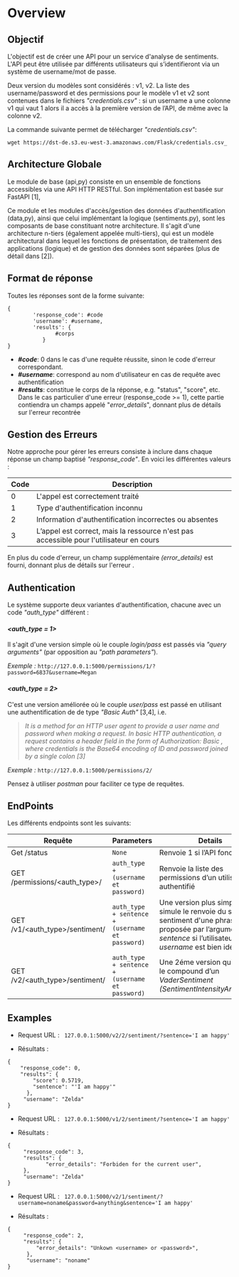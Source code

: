 ﻿

# Overview

## Objectif

L'objectif est de créer une API pour un service d'analyse de sentiments. L'API peut être utilisée par différents utilisateurs qui s’identifieront via un système de username/mot de passe.

Deux version du modèles sont considérés : v1, v2. La liste des username/password et des permissions pour le modèle v1 et v2 sont contenues dans le fichiers _"credentials.csv"_ : si un username a une colonne v1 qui vaut 1 alors il a accès à la première version de l’API, de même avec la colonne v2.

La commande suivante permet de télécharger _"credentials.csv"_:

```
wget https://dst-de.s3.eu-west-3.amazonaws.com/Flask/credentials.csv_
```


## Architecture Globale


Le module de base (api,py) consiste en un ensemble de fonctions accessibles via une API HTTP RESTful. Son implémentation est basée sur FastAPI [1],

Ce module et les modules d'accès/gestion des données d'authentification (data,py), ainsi que celui implémentant la logique (sentiments.py), sont les composants de base constituant notre architecture. Il s'agit d'une architecture n-tiers (également appelée multi-tiers), qui est un modèle architectural dans lequel les fonctions de présentation, de traitement des applications (logique) et de gestion des données sont séparées (plus de détail dans [2]).

## Format de réponse

Toutes les réponses sont de la forme suivante:

```
{
        'response_code': #code
        'username': #username, 
        'results': {
               #corps
           }
}
```

- _**#code**_: 0 dans le cas d'une requête réussite, sinon le code d'erreur correspondant.
- _**#username**_: correspond au nom d'utilisateur en cas de requête avec authentification
- _**#results**_: constitue le corps de la réponse, e.g. "status", "score", etc. Dans le cas particulier d'une erreur (response_code >= 1), cette partie contiendra un champs appelé "_error_details_", donnant plus de détails sur l'erreur recontrée

## Gestion des Erreurs
Notre approche pour gérer les erreurs consiste à inclure dans chaque réponse un champ baptisé _"response_code"_. En voici les différentes valeurs :

|   Code             |Description|
|----------------|-----------------------------|
|0|L'appel est correctement traité|           
|1|Type d'authentification inconnu |         
|2|Information d'authentification incorrectes ou absentes|
|3|L’appel est correct, mais la ressource n'est pas accessible pour l'utilisateur en cours|




En plus du code d'erreur, un champ supplémentaire _(error_details)_ est fourni, donnant plus de détails sur l'erreur .

## Authentication
Le système supporte deux variantes d'authentification, chacune avec un code _"auth_type"_ différent :

#### _<auth_type = 1>_
Il s'agit d'une version simple où le couple _login/pass_ est passés via _"query arguments"_ (par opposition au _"path parameters"_).

_Exemple :_ ```http://127.0.0.1:5000/permissions/1/?password=6837&username=Megan```

#### _<auth_type = 2>_
C'est une version améliorée où le couple _user/pass_ est passé en utilisant une authentification de de type _"Basic Auth"_ [3,4], i.e.

>_It is a method for an HTTP user agent to provide a user name and password when making a request. In basic HTTP authentication, a request contains a header field in the form of Authorization: Basic <credentials>, where credentials is the Base64 encoding of ID and password joined by a single colon [3]_


_Exemple :_ ```http://127.0.0.1:5000/permissions/2/```

Pensez à utiliser _postman_ pour faciliter ce type de requêtes.

## EndPoints

Les différents endpoints sont les suivants:

|Requête                |Parameters                          |Details                         |
|----------------|-------------------------------|-----------------------------|
|Get /status|`None`|Renvoie 1 si l’API fonctionne.|
|GET /permissions/<auth_type>/|`auth_type + (username et password)`|Renvoie la liste des permissions d’un utilisateur authentifié            |
|GET /v1/<auth_type>/sentiment/         |`auth_type + sentence + (username et password)`            |Une version plus simple qui simule le renvoie du score de sentiment d'une phrase proposée par l’argument _sentence_ si l’utilisateur _username_ est bien identifié.            |
|GET /v2/<auth_type>/sentiment/|`auth_type + sentence + (username et password)`            |Une 2éme version qui renvoie le compound d’un _VaderSentiment_ _(SentimentIntensityAnalyzer()_.   

## Examples

- Request URL :  ``` 127.0.0.1:5000/v2/2/sentiment/?sentence='I am happy'``` 

- Résultats : 

``` 
{
    "response_code": 0,
    "results": {
        "score": 0.5719,
        "sentence": "'I am happy'"
      },
     "username": "Zelda"
}
```

- Request URL :  ``` 127.0.0.1:5000/v1/2/sentiment/?sentence='I am happy'``` 

- Résultats : 

``` 
{
     "response_code": 3,
     "results": {
            "error_details": "Forbiden for the current user",
     },
     "username": "Zelda"
}
```

- Request URL :  ``` 127.0.0.1:5000/v2/1/sentiment/?username=noname&password=anything&sentence='I am happy'``` 

- Résultats : 

``` 
{
     "response_code": 2,
     "results": {
         "error_details": "Unkown <username> or <password>",
      },
      "username": "noname"
}
```



